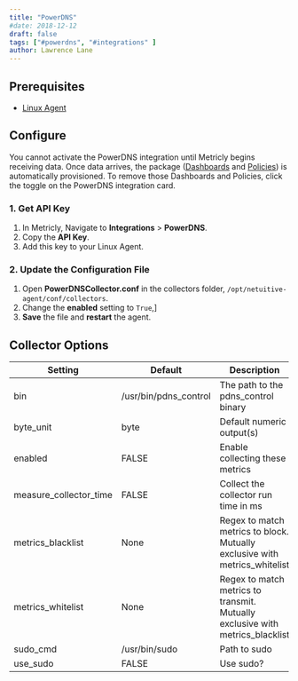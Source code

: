 ```yaml
---
title: "PowerDNS"
#date: 2018-12-12
draft: false
tags: ["#powerdns", "#integrations" ]
author: Lawrence Lane
---
```


## Prerequisites
- [Linux Agent][1]

## Configure

You cannot activate the PowerDNS integration until Metricly begins receiving data. Once data arrives, the package ([Dashboards][2] and [Policies][3]) is automatically provisioned. To remove those Dashboards and Policies, click the toggle on the PowerDNS integration card.

### 1. Get API Key

1. In Metricly, Navigate to **Integrations** > **PowerDNS**.
2. Copy the **API Key**.
3. Add this key to your Linux Agent.

### 2. Update the Configuration File

1. Open **PowerDNSCollector.conf** in the collectors folder, `/opt/netuitive-agent/conf/collectors`.
2. Change the **enabled** setting to `True`,]
3. **Save** the file and **restart** the agent.

## Collector Options

| Setting                | Default               | Description                                                                   | Type     |
|------------------------|-----------------------|-------------------------------------------------------------------------------|----------|
| bin                    | /usr/bin/pdns_control | The path to the pdns_control binary                                           | str      |
| byte_unit              | byte                  | Default numeric output(s)                                                     | str      |
| enabled                | FALSE                 | Enable collecting these metrics                                               | bool     |
| measure_collector_time | FALSE                 | Collect the collector run time in ms                                          | bool     |
| metrics_blacklist      | None                  | Regex to match metrics to block. Mutually exclusive with metrics_whitelist    | NoneType |
| metrics_whitelist      | None                  | Regex to match metrics to transmit. Mutually exclusive with metrics_blacklist | NoneType |
| sudo_cmd               | /usr/bin/sudo         | Path to sudo                                                                  | str      |
| use_sudo               | FALSE                 | Use sudo?                                                                     | bool     |

[1]: /integrations/agents/linux-agent
[2]: /data-visualization/dashboards
[3]: /capacity-monitoring/policies
